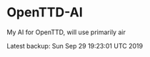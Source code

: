 # OpenTTD-AI
My AI for OpenTTD, will use primarily air

Latest backup: Sun Sep 29 19:23:01 UTC 2019
